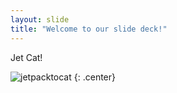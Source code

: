```yaml
---
layout: slide
title: "Welcome to our slide deck!"
---
```


Jet Cat!

![jetpacktocat](https://octodex.github.com/images/jetpacktocat.png)
{: .center}
